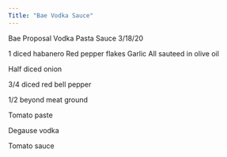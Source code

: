 ```yaml
---
Title: "Bae Vodka Sauce"
---
```


Bae Proposal Vodka Pasta Sauce 3/18/20

1 diced habanero
Red pepper flakes
Garlic
All sauteed in olive oil

Half diced onion

3/4 diced red bell pepper

1/2 beyond meat ground

Tomato paste

Degause vodka

Tomato sauce
